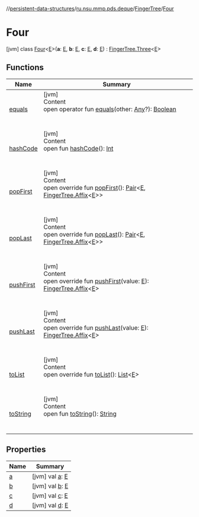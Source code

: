 //[persistent-data-structures](../../../index.md)/[ru.nsu.mmp.pds.deque](../../index.md)/[FingerTree](../index.md)/[Four](index.md)



# Four  
 [jvm] class [Four](index.md)<[E](index.md)>(**a**: [E](index.md), **b**: [E](index.md), **c**: [E](index.md), **d**: [E](index.md)) : [FingerTree.Three](../-three/index.md)<[E](index.md)>    


## Functions  
  
|  Name|  Summary| 
|---|---|
| <a name="kotlin/Any/equals/#kotlin.Any?/PointingToDeclaration/"></a>[equals](../../../ru.nsu.mmp.pds.map/-persistent-map/index.md#%5Bkotlin%2FAny%2Fequals%2F%23kotlin.Any%3F%2FPointingToDeclaration%2F%5D%2FFunctions%2F-1889759830)| <a name="kotlin/Any/equals/#kotlin.Any?/PointingToDeclaration/"></a>[jvm]  <br>Content  <br>open operator fun [equals](../../../ru.nsu.mmp.pds.map/-persistent-map/index.md#%5Bkotlin%2FAny%2Fequals%2F%23kotlin.Any%3F%2FPointingToDeclaration%2F%5D%2FFunctions%2F-1889759830)(other: [Any](https://kotlinlang.org/api/latest/jvm/stdlib/kotlin/-any/index.html)?): [Boolean](https://kotlinlang.org/api/latest/jvm/stdlib/kotlin/-boolean/index.html)  <br><br><br>
| <a name="kotlin/Any/hashCode/#/PointingToDeclaration/"></a>[hashCode](../../../ru.nsu.mmp.pds.map/-persistent-map/index.md#%5Bkotlin%2FAny%2FhashCode%2F%23%2FPointingToDeclaration%2F%5D%2FFunctions%2F-1889759830)| <a name="kotlin/Any/hashCode/#/PointingToDeclaration/"></a>[jvm]  <br>Content  <br>open fun [hashCode](../../../ru.nsu.mmp.pds.map/-persistent-map/index.md#%5Bkotlin%2FAny%2FhashCode%2F%23%2FPointingToDeclaration%2F%5D%2FFunctions%2F-1889759830)(): [Int](https://kotlinlang.org/api/latest/jvm/stdlib/kotlin/-int/index.html)  <br><br><br>
| <a name="ru.nsu.mmp.pds.deque/FingerTree.Four/popFirst/#/PointingToDeclaration/"></a>[popFirst](pop-first.md)| <a name="ru.nsu.mmp.pds.deque/FingerTree.Four/popFirst/#/PointingToDeclaration/"></a>[jvm]  <br>Content  <br>open override fun [popFirst](pop-first.md)(): [Pair](https://kotlinlang.org/api/latest/jvm/stdlib/kotlin/-pair/index.html)<[E](index.md), [FingerTree.Affix](../-affix/index.md)<[E](index.md)>>  <br><br><br>
| <a name="ru.nsu.mmp.pds.deque/FingerTree.Four/popLast/#/PointingToDeclaration/"></a>[popLast](pop-last.md)| <a name="ru.nsu.mmp.pds.deque/FingerTree.Four/popLast/#/PointingToDeclaration/"></a>[jvm]  <br>Content  <br>open override fun [popLast](pop-last.md)(): [Pair](https://kotlinlang.org/api/latest/jvm/stdlib/kotlin/-pair/index.html)<[E](index.md), [FingerTree.Affix](../-affix/index.md)<[E](index.md)>>  <br><br><br>
| <a name="ru.nsu.mmp.pds.deque/FingerTree.Four/pushFirst/#TypeParam(bounds=[kotlin.Any?])/PointingToDeclaration/"></a>[pushFirst](push-first.md)| <a name="ru.nsu.mmp.pds.deque/FingerTree.Four/pushFirst/#TypeParam(bounds=[kotlin.Any?])/PointingToDeclaration/"></a>[jvm]  <br>Content  <br>open override fun [pushFirst](push-first.md)(value: [E](index.md)): [FingerTree.Affix](../-affix/index.md)<[E](index.md)>  <br><br><br>
| <a name="ru.nsu.mmp.pds.deque/FingerTree.Four/pushLast/#TypeParam(bounds=[kotlin.Any?])/PointingToDeclaration/"></a>[pushLast](push-last.md)| <a name="ru.nsu.mmp.pds.deque/FingerTree.Four/pushLast/#TypeParam(bounds=[kotlin.Any?])/PointingToDeclaration/"></a>[jvm]  <br>Content  <br>open override fun [pushLast](push-last.md)(value: [E](index.md)): [FingerTree.Affix](../-affix/index.md)<[E](index.md)>  <br><br><br>
| <a name="ru.nsu.mmp.pds.deque/FingerTree.Four/toList/#/PointingToDeclaration/"></a>[toList](to-list.md)| <a name="ru.nsu.mmp.pds.deque/FingerTree.Four/toList/#/PointingToDeclaration/"></a>[jvm]  <br>Content  <br>open override fun [toList](to-list.md)(): [List](https://kotlinlang.org/api/latest/jvm/stdlib/kotlin.collections/-list/index.html)<[E](index.md)>  <br><br><br>
| <a name="kotlin/Any/toString/#/PointingToDeclaration/"></a>[toString](../../../ru.nsu.mmp.pds.map/-persistent-map/index.md#%5Bkotlin%2FAny%2FtoString%2F%23%2FPointingToDeclaration%2F%5D%2FFunctions%2F-1889759830)| <a name="kotlin/Any/toString/#/PointingToDeclaration/"></a>[jvm]  <br>Content  <br>open fun [toString](../../../ru.nsu.mmp.pds.map/-persistent-map/index.md#%5Bkotlin%2FAny%2FtoString%2F%23%2FPointingToDeclaration%2F%5D%2FFunctions%2F-1889759830)(): [String](https://kotlinlang.org/api/latest/jvm/stdlib/kotlin/-string/index.html)  <br><br><br>


## Properties  
  
|  Name|  Summary| 
|---|---|
| <a name="ru.nsu.mmp.pds.deque/FingerTree.Four/a/#/PointingToDeclaration/"></a>[a](index.md#%5Bru.nsu.mmp.pds.deque%2FFingerTree.Four%2Fa%2F%23%2FPointingToDeclaration%2F%5D%2FProperties%2F-1889759830)| <a name="ru.nsu.mmp.pds.deque/FingerTree.Four/a/#/PointingToDeclaration/"></a> [jvm] val [a](index.md#%5Bru.nsu.mmp.pds.deque%2FFingerTree.Four%2Fa%2F%23%2FPointingToDeclaration%2F%5D%2FProperties%2F-1889759830): [E](index.md)   <br>
| <a name="ru.nsu.mmp.pds.deque/FingerTree.Four/b/#/PointingToDeclaration/"></a>[b](index.md#%5Bru.nsu.mmp.pds.deque%2FFingerTree.Four%2Fb%2F%23%2FPointingToDeclaration%2F%5D%2FProperties%2F-1889759830)| <a name="ru.nsu.mmp.pds.deque/FingerTree.Four/b/#/PointingToDeclaration/"></a> [jvm] val [b](index.md#%5Bru.nsu.mmp.pds.deque%2FFingerTree.Four%2Fb%2F%23%2FPointingToDeclaration%2F%5D%2FProperties%2F-1889759830): [E](index.md)   <br>
| <a name="ru.nsu.mmp.pds.deque/FingerTree.Four/c/#/PointingToDeclaration/"></a>[c](index.md#%5Bru.nsu.mmp.pds.deque%2FFingerTree.Four%2Fc%2F%23%2FPointingToDeclaration%2F%5D%2FProperties%2F-1889759830)| <a name="ru.nsu.mmp.pds.deque/FingerTree.Four/c/#/PointingToDeclaration/"></a> [jvm] val [c](index.md#%5Bru.nsu.mmp.pds.deque%2FFingerTree.Four%2Fc%2F%23%2FPointingToDeclaration%2F%5D%2FProperties%2F-1889759830): [E](index.md)   <br>
| <a name="ru.nsu.mmp.pds.deque/FingerTree.Four/d/#/PointingToDeclaration/"></a>[d](d.md)| <a name="ru.nsu.mmp.pds.deque/FingerTree.Four/d/#/PointingToDeclaration/"></a> [jvm] val [d](d.md): [E](index.md)   <br>

